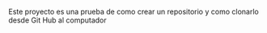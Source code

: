 Este proyecto es una prueba de como crear un repositorio y como clonarlo desde Git Hub al computador
